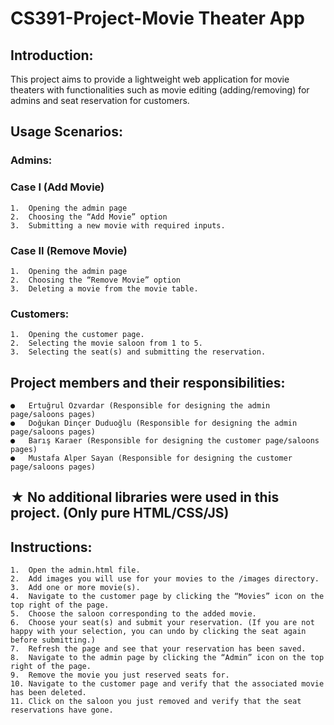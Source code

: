 # CS391-Project-Movie Theater App

## Introduction:
This project aims to provide a lightweight web application for movie theaters with functionalities such as movie editing (adding/removing) for admins and seat reservation for customers. 

## Usage Scenarios:
### Admins: 
### Case I (Add Movie)
    1.	Opening the admin page
    2.	Choosing the “Add Movie” option
    3.	Submitting a new movie with required inputs.
### Case II (Remove Movie)
    1.	Opening the admin page
    2.	Choosing the “Remove Movie” option
    3.	Deleting a movie from the movie table.
### Customers:
    1.	Opening the customer page.
    2.	Selecting the movie saloon from 1 to 5.
    3.	Selecting the seat(s) and submitting the reservation.

 ## Project members and their responsibilities:
    ●	Ertuğrul Özvardar (Responsible for designing the admin page/saloons pages)
    ●	Doğukan Dinçer Duduoğlu (Responsible for designing the admin page/saloons pages)
    ●	Barış Karaer (Responsible for designing the customer page/saloons pages)
    ●	Mustafa Alper Sayan (Responsible for designing the customer page/saloons pages)



## ★	No additional libraries were used in this project. (Only pure HTML/CSS/JS)

## Instructions: 
    1.	Open the admin.html file.
    2.	Add images you will use for your movies to the /images directory.
    3.	Add one or more movie(s).
    4.	Navigate to the customer page by clicking the “Movies” icon on the top right of the page.
    5.	Choose the saloon corresponding to the added movie.
    6.	Choose your seat(s) and submit your reservation. (If you are not happy with your selection, you can undo by clicking the seat again before submitting.) 
    7.	Refresh the page and see that your reservation has been saved.
    8.	Navigate to the admin page by clicking the “Admin” icon on the top right of the page.
    9.	Remove the movie you just reserved seats for.
    10.	Navigate to the customer page and verify that the associated movie has been deleted.
    11.	Click on the saloon you just removed and verify that the seat reservations have gone.

